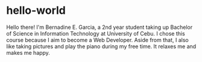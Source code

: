 # hello-world

Hello there!
I'm Bernadine E. Garcia, a 2nd year student taking up Bachelor of Science in Information Technology at University of Cebu. 
I chose this course because I aim to become a Web Developer. Aside from that, I also like taking pictures and play the 
piano during my free time. It relaxes me and makes me happy.  
